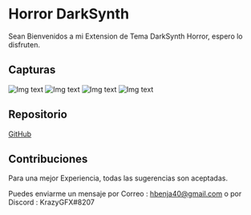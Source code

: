 # Horror DarkSynth
Sean Bienvenidos a mi Extension de Tema DarkSynth Horror, espero lo disfruten.

## Capturas

![Img text](https://raw.githubusercontent.com/krazygfx/darksynth/master/capturas/cap4.png)
![Img text](https://raw.githubusercontent.com/krazygfx/darksynth/master/capturas/cap2.png)
![Img text](https://raw.githubusercontent.com/krazygfx/darksynth/master/capturas/cap1.png)
![Img text](https://raw.githubusercontent.com/krazygfx/darksynth/master/capturas/cap3.png)

## Repositorio

[GitHub](https://github.com/krazygfx/darksynth)

## Contribuciones
Para una mejor Experiencia, todas las sugerencias son aceptadas.

Puedes enviarme un mensaje por Correo : hbenja40@gmail.com  o por Discord : KrazyGFX#8207